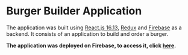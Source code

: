 # Burger Builder Application

The application was built using [React.js 16.13](https://reactjs.org/), [Redux](https://redux.js.org/) and [Firebase](https://firebase.google.com/) as a backend. It consists of an application to build and order a burger.

**The application was deployed on Firebase, to access it, click [here](https://react-burger-561e6.web.app/).**
